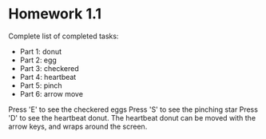 # Homework 1.1
Complete list of completed tasks:
* Part 1: donut
* Part 2: egg
* Part 3: checkered
* Part 4: heartbeat
* Part 5: pinch
* Part 6: arrow move

Press 'E' to see the checkered eggs
Press 'S' to see the pinching star
Press 'D' to see the heartbeat donut. The heartbeat donut can be moved with the arrow keys, and wraps around the screen. 